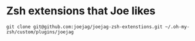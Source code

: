 # Zsh extensions that Joe likes

```
git clone git@github.com:joejag/joejag-zsh-extenstions.git ~/.oh-my-zsh/custom/plugins/joejag
```
